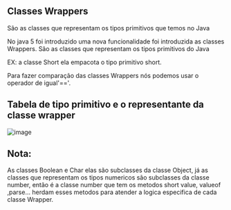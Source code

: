 ## Classes Wrappers

São as classes que representam os tipos primitivos que temos no Java

No java 5 foi introduzido uma nova funcionalidade foi introduzida as classes Wrappers. São as classes que representam os tipos primitivos do Java

EX: a classe Short ela empacota o tipo primitivo short.

Para fazer comparação das classes Wrappers nós podemos usar o operador de igual'=='.


## Tabela de tipo primitivo e o representante da classe wrapper
![image](https://user-images.githubusercontent.com/52088444/152262723-03babb61-466b-4515-9de2-e2bd53a00a2a.png)

## Nota:
As classes Boolean e Char elas são subclasses da classe Object, já as classes que representam os tipos numericos são subclasses da classe number, então é a classe number que tem os metodos short value, valueof ,parse...  herdam esses metodos para atender a logica especifica de cada classe Wrapper.
